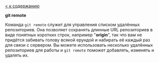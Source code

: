 [< к содержанию](./readme.md)

**git remote**

Команда `git remote` служит для управления списком удалённых репозиториев. 
Она позволяет сохранять длинные URL репозиториев в виде понятных коротких строк, 
например "**origin**", так что вам не придётся забивать голову 
всякой ерундой и набирать её каждый раз для связи с сервером. 
Вы можете использовать несколько удалённых репозиториев для 
работы и `git remote` поможет добавлять, изменять и удалять их.